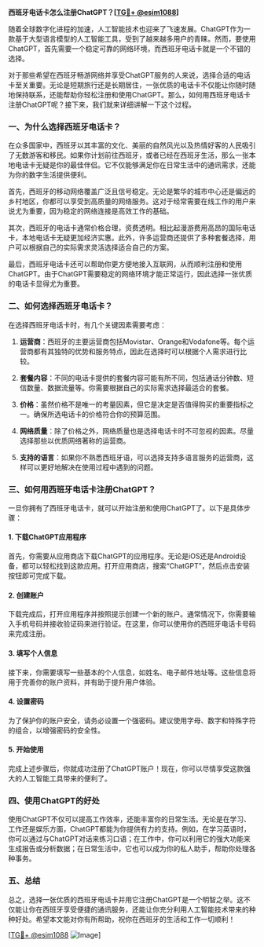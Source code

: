 **西班牙电话卡怎么注册ChatGPT？[[TG💪+ @esim1088](https://t.me/s/esim1088)]**

随着全球数字化进程的加速，人工智能技术也迎来了飞速发展。ChatGPT作为一款基于大型语言模型的人工智能工具，受到了越来越多用户的青睐。然而，要使用ChatGPT，首先需要一个稳定可靠的网络环境，而西班牙电话卡就是一个不错的选择。

对于那些希望在西班牙畅游网络并享受ChatGPT服务的人来说，选择合适的电话卡至关重要。无论是短期旅行还是长期居住，一张优质的电话卡不仅能让你随时随地保持联系，还能帮助你轻松注册和使用ChatGPT。那么，如何用西班牙电话卡注册ChatGPT呢？接下来，我们就来详细讲解一下这个过程。

### 一、为什么选择西班牙电话卡？

在众多国家中，西班牙以其丰富的文化、美丽的自然风光以及热情好客的人民吸引了无数游客和移民。如果你计划前往西班牙，或者已经在西班牙生活，那么一张本地电话卡无疑是你的最佳伴侣。它不仅能够满足你在日常生活中的通讯需求，还能为你的数字生活提供便利。

首先，西班牙的移动网络覆盖广泛且信号稳定。无论是繁华的城市中心还是偏远的乡村地区，你都可以享受到高质量的网络服务。这对于经常需要在线工作的用户来说尤为重要，因为稳定的网络连接是高效工作的基础。

其次，西班牙的电话卡通常价格合理，资费透明。相比起漫游费用高昂的国际电话卡，本地电话卡无疑更加经济实惠。此外，许多运营商还提供了多种套餐选择，用户可以根据自己的实际需求灵活选择适合自己的方案。

最后，西班牙电话卡还可以帮助你更方便地接入互联网，从而顺利注册和使用ChatGPT。由于ChatGPT需要稳定的网络环境才能正常运行，因此选择一张优质的电话卡显得尤为重要。

### 二、如何选择西班牙电话卡？

在选择西班牙电话卡时，有几个关键因素需要考虑：

1. **运营商**：西班牙的主要运营商包括Movistar、Orange和Vodafone等。每个运营商都有其独特的优势和服务特点，因此在选择时可以根据个人需求进行比较。

2. **套餐内容**：不同的电话卡提供的套餐内容可能有所不同，包括通话分钟数、短信数量、数据流量等。你需要根据自己的实际需求选择最适合的套餐。

3. **价格**：虽然价格不是唯一的考量因素，但它是决定是否值得购买的重要指标之一。确保所选电话卡的价格符合你的预算范围。

4. **网络质量**：除了价格之外，网络质量也是选择电话卡时不可忽视的因素。尽量选择那些以优质网络著称的运营商。

5. **支持的语言**：如果你不熟悉西班牙语，可以选择支持多语言服务的运营商，这样可以更好地解决在使用过程中遇到的问题。

### 三、如何用西班牙电话卡注册ChatGPT？

一旦你拥有了西班牙电话卡，就可以开始注册和使用ChatGPT了。以下是具体步骤：

#### 1. 下载ChatGPT应用程序

首先，你需要从应用商店下载ChatGPT的应用程序。无论是iOS还是Android设备，都可以轻松找到这款应用。打开应用商店，搜索“ChatGPT”，然后点击安装按钮即可完成下载。

#### 2. 创建账户

下载完成后，打开应用程序并按照提示创建一个新的账户。通常情况下，你需要输入手机号码并接收验证码来进行验证。在这里，你可以使用你的西班牙电话卡号码来完成注册。

#### 3. 填写个人信息

接下来，你需要填写一些基本的个人信息，如姓名、电子邮件地址等。这些信息将用于完善你的账户资料，并有助于提升用户体验。

#### 4. 设置密码

为了保护你的账户安全，请务必设置一个强密码。建议使用字母、数字和特殊字符的组合，以增强密码的安全性。

#### 5. 开始使用

完成上述步骤后，你就成功注册了ChatGPT账户！现在，你可以尽情享受这款强大的人工智能工具带来的便利了。

### 四、使用ChatGPT的好处

使用ChatGPT不仅可以提高工作效率，还能丰富你的日常生活。无论是在学习、工作还是娱乐方面，ChatGPT都能为你提供有力的支持。例如，在学习英语时，你可以通过与ChatGPT对话来练习口语；在工作中，你可以利用它的强大功能来生成报告或分析数据；在日常生活中，它也可以成为你的私人助手，帮助你处理各种事务。

### 五、总结

总之，选择一张优质的西班牙电话卡并用它注册ChatGPT是一个明智之举。这不仅能让你在西班牙享受便捷的通讯服务，还能让你充分利用人工智能技术带来的种种好处。希望本文能对你有所帮助，祝你在西班牙的生活和工作一切顺利！

[[TG💪+ @esim1088](https://t.me/s/esim1088) ![Image](https://i.postimg.cc/4NQfJmqS/Snipaste-2025-05-13-00-14-12.png)]
